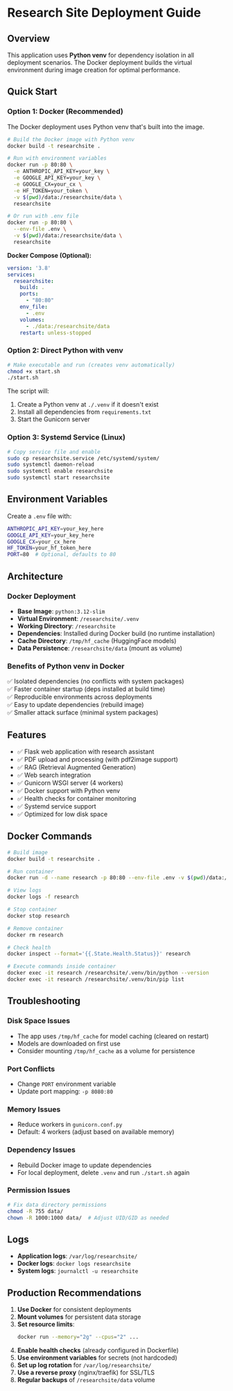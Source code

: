 # Research Site Deployment Guide

## Overview

This application uses **Python venv** for dependency isolation in all deployment scenarios. The Docker deployment builds the virtual environment during image creation for optimal performance.

## Quick Start

### Option 1: Docker (Recommended)

The Docker deployment uses Python venv that's built into the image.

```bash
# Build the Docker image with Python venv
docker build -t researchsite .

# Run with environment variables
docker run -p 80:80 \
  -e ANTHROPIC_API_KEY=your_key \
  -e GOOGLE_API_KEY=your_key \
  -e GOOGLE_CX=your_cx \
  -e HF_TOKEN=your_token \
  -v $(pwd)/data:/researchsite/data \
  researchsite

# Or run with .env file
docker run -p 80:80 \
  --env-file .env \
  -v $(pwd)/data:/researchsite/data \
  researchsite
```

**Docker Compose (Optional):**
```yaml
version: '3.8'
services:
  researchsite:
    build: .
    ports:
      - "80:80"
    env_file:
      - .env
    volumes:
      - ./data:/researchsite/data
    restart: unless-stopped
```

### Option 2: Direct Python with venv

```bash
# Make executable and run (creates venv automatically)
chmod +x start.sh
./start.sh
```

The script will:
1. Create a Python venv at `./.venv` if it doesn't exist
2. Install all dependencies from `requirements.txt`
3. Start the Gunicorn server

### Option 3: Systemd Service (Linux)

```bash
# Copy service file and enable
sudo cp researchsite.service /etc/systemd/system/
sudo systemctl daemon-reload
sudo systemctl enable researchsite
sudo systemctl start researchsite
```

## Environment Variables

Create a `.env` file with:
```bash
ANTHROPIC_API_KEY=your_key_here
GOOGLE_API_KEY=your_key_here
GOOGLE_CX=your_cx_here
HF_TOKEN=your_hf_token_here
PORT=80  # Optional, defaults to 80
```

## Architecture

### Docker Deployment
- **Base Image**: `python:3.12-slim`
- **Virtual Environment**: `/researchsite/.venv`
- **Working Directory**: `/researchsite`
- **Dependencies**: Installed during Docker build (no runtime installation)
- **Cache Directory**: `/tmp/hf_cache` (HuggingFace models)
- **Data Persistence**: `/researchsite/data` (mount as volume)

### Benefits of Python venv in Docker
✅ Isolated dependencies (no conflicts with system packages)  
✅ Faster container startup (deps installed at build time)  
✅ Reproducible environments across deployments  
✅ Easy to update dependencies (rebuild image)  
✅ Smaller attack surface (minimal system packages)

## Features

- ✅ Flask web application with research assistant
- ✅ PDF upload and processing (with pdf2image support)
- ✅ RAG (Retrieval Augmented Generation)
- ✅ Web search integration
- ✅ Gunicorn WSGI server (4 workers)
- ✅ Docker support with Python venv
- ✅ Health checks for container monitoring
- ✅ Systemd service support
- ✅ Optimized for low disk space

## Docker Commands

```bash
# Build image
docker build -t researchsite .

# Run container
docker run -d --name research -p 80:80 --env-file .env -v $(pwd)/data:/researchsite/data researchsite

# View logs
docker logs -f research

# Stop container
docker stop research

# Remove container
docker rm research

# Check health
docker inspect --format='{{.State.Health.Status}}' research

# Execute commands inside container
docker exec -it research /researchsite/.venv/bin/python --version
docker exec -it research /researchsite/.venv/bin/pip list
```

## Troubleshooting

### Disk Space Issues
- The app uses `/tmp/hf_cache` for model caching (cleared on restart)
- Models are downloaded on first use
- Consider mounting `/tmp/hf_cache` as a volume for persistence

### Port Conflicts
- Change `PORT` environment variable
- Update port mapping: `-p 8080:80`

### Memory Issues
- Reduce workers in `gunicorn.conf.py`
- Default: 4 workers (adjust based on available memory)

### Dependency Issues
- Rebuild Docker image to update dependencies
- For local deployment, delete `.venv` and run `./start.sh` again

### Permission Issues
```bash
# Fix data directory permissions
chmod -R 755 data/
chown -R 1000:1000 data/  # Adjust UID/GID as needed
```

## Logs

- **Application logs**: `/var/log/researchsite/`
- **Docker logs**: `docker logs researchsite`
- **System logs**: `journalctl -u researchsite`

## Production Recommendations

1. **Use Docker** for consistent deployments
2. **Mount volumes** for persistent data storage
3. **Set resource limits**:
   ```bash
   docker run --memory="2g" --cpus="2" ...
   ```
4. **Enable health checks** (already configured in Dockerfile)
5. **Use environment variables** for secrets (not hardcoded)
6. **Set up log rotation** for `/var/log/researchsite/`
7. **Use a reverse proxy** (nginx/traefik) for SSL/TLS
8. **Regular backups** of `/researchsite/data` volume